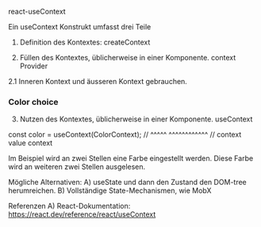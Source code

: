 react-useContext

Ein useContext Konstrukt umfasst drei Teile

1. Definition des Kontextes: createContext

2. Füllen des Kontextes, üblicherweise in einer Komponente. context Provider

2.1 Inneren Kontext und äusseren Kontext gebrauchen.
<div>
  <ColorContext.Provider value="orange">
    <h3>Color choice</h3>
  </ColorContext.Provider>
</div>


3. Nutzen des Kontextes, üblicherweise in einer Komponente. useContext

const color = useContext(ColorContext);
//    ^^^^^              ^^^^^^^^^^^^
//    context value      context

Im Beispiel wird an zwei Stellen eine Farbe eingestellt werden.
Diese Farbe wird an weiteren zwei Stellen ausgelesen.

Mögliche Alternativen:
A) useState und dann den Zustand den DOM-tree herumreichen.
B) Vollständige State-Mechanismen, wie MobX

Referenzen
A) React-Dokumentation: https://react.dev/reference/react/useContext